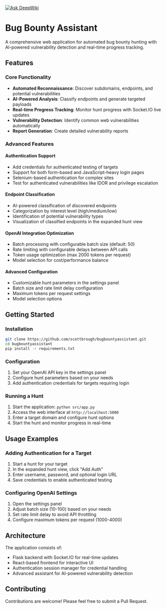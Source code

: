 [![Ask DeepWiki](https://deepwiki.com/badge.svg)](https://deepwiki.com/scottbrough/bugbountyassistant)

# Bug Bounty Assistant

A comprehensive web application for automated bug bounty hunting with AI-powered vulnerability detection and real-time progress tracking.

## Features

### Core Functionality
- **Automated Reconnaissance**: Discover subdomains, endpoints, and potential vulnerabilities
- **AI-Powered Analysis**: Classify endpoints and generate targeted payloads
- **Real-time Progress Tracking**: Monitor hunt progress with Socket.IO live updates
- **Vulnerability Detection**: Identify common web vulnerabilities automatically
- **Report Generation**: Create detailed vulnerability reports

### Advanced Features

#### Authentication Support
- Add credentials for authenticated testing of targets
- Support for both form-based and JavaScript-heavy login pages
- Selenium-based authentication for complex sites
- Test for authenticated vulnerabilities like IDOR and privilege escalation

#### Endpoint Classification
- AI-powered classification of discovered endpoints
- Categorization by interest level (high/medium/low)
- Identification of potential vulnerability types
- Visualization of classified endpoints in the expanded hunt view

#### OpenAI Integration Optimization
- Batch processing with configurable batch size (default: 50)
- Rate limiting with configurable delays between API calls
- Token usage optimization (max 2000 tokens per request)
- Model selection for cost/performance balance

#### Advanced Configuration
- Customizable hunt parameters in the settings panel
- Batch size and rate limit delay configuration
- Maximum tokens per request settings
- Model selection options

## Getting Started

### Installation
```bash
git clone https://github.com/scottbrough/bugbountyassistant.git
cd bugbountyassistant
pip install -r requirements.txt
```

### Configuration
1. Set your OpenAI API key in the settings panel
2. Configure hunt parameters based on your needs
3. Add authentication credentials for targets requiring login

### Running a Hunt
1. Start the application: `python src/app.py`
2. Access the web interface at `http://localhost:5000`
3. Enter a target domain and configure hunt options
4. Start the hunt and monitor progress in real-time

## Usage Examples

### Adding Authentication for a Target
1. Start a hunt for your target
2. In the expanded hunt view, click "Add Auth"
3. Enter username, password, and optional login URL
4. Save credentials to enable authenticated testing

### Configuring OpenAI Settings
1. Open the settings panel
2. Adjust batch size (10-100) based on your needs
3. Set rate limit delay to avoid API throttling
4. Configure maximum tokens per request (1000-4000)

## Architecture

The application consists of:
- Flask backend with Socket.IO for real-time updates
- React-based frontend for interactive UI
- Authentication session manager for credential handling
- Advanced assistant for AI-powered vulnerability detection

## Contributing
Contributions are welcome! Please feel free to submit a Pull Request.
